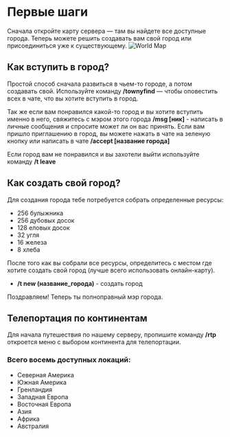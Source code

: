 # Первые шаги
Сначала откройте карту сервера — там вы найдете все доступные города. Теперь можете решить создавать вам свой город или присоединиться уже к существующему.
![World Map](https://i.imgur.com/9vJqL2a.png)
## Как вступить в город?
Простой способ сначала развиться в чьем-то городе, а потом создавать свой. Используйте команду **/townyfind** — чтобы оповестить всех в чате, что вы хотите вступить в город.

Так же если вам понравился какой-то город и вы хотите вступить именно в него, свяжитесь с мэром этого города **/msg [ник]** - написать в личные сообщения и спросите может ли он вас принять. Если вам пришло приглашению в город, вы можете нажать в чате на зеленую кнопку или написать в чате **/accept [название города]**

Если город вам не понравился и вы захотели выйти используйте команду **/t leave**

## Как создать свой город?
Для создания города тебе потребуется собрать определенные ресурсы:
* 256 булыжника
* 256 дубовых досок
* 128 еловых досок
* 32 угля
* 16 железа
* 8 хлеба

После того как вы собрали все ресурсы, определитесь с местом где хотите создать свой город (лучше всего использовать онлайн-карту).
* **/t new (название_города)** - создать город

Поздравляем! Теперь ты полноправный мэр города.

## Телепортация по континентам
Для начала путешествия по нашему серверу, пропишите команду **/rtp** откроется меню с выбором континента для телепортации.

### Всего восемь доступных локаций:
* Северная Америка
* Южная Америка
* Гренландия
* Западная Европа
* Восточная Европа
* Азия
* Африка
* Австралия